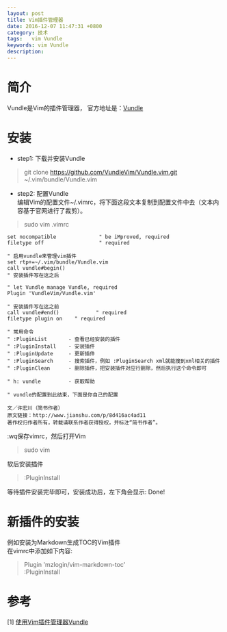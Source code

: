 ```yaml
---
layout: post
title: Vim插件管理器 
date: 2016-12-07 11:47:31 +0800
category: 技术
tags:   vim Vundle
keywords: vim Vundle
description: 
---
```

# 简介       
Vundle是Vim的插件管理器， 官方地址是：[Vundle](https://github.com/VundleVim/Vundle.vim)    

# 安装    
- step1: 下载并安装Vundle    
> git clone https://github.com/VundleVim/Vundle.vim.git ~/.vim/bundle/Vundle.vim     

- step2: 配置Vundle    
编辑Vim的配置文件~/.vimrc，将下面这段文本复制到配置文件中去（文本内容基于官网进行了裁剪）。 
> sudo vim .vimrc    

```
set nocompatible              " be iMproved, required
filetype off                  " required

" 启用vundle来管理vim插件
set rtp+=~/.vim/bundle/Vundle.vim
call vundle#begin()
" 安装插件写在这之后

" let Vundle manage Vundle, required
Plugin 'VundleVim/Vundle.vim'

" 安装插件写在这之前
call vundle#end()            " required
filetype plugin on    " required

" 常用命令
" :PluginList       - 查看已经安装的插件
" :PluginInstall    - 安装插件
" :PluginUpdate     - 更新插件
" :PluginSearch     - 搜索插件，例如 :PluginSearch xml就能搜到xml相关的插件
" :PluginClean      - 删除插件，把安装插件对应行删除，然后执行这个命令即可

" h: vundle         - 获取帮助

" vundle的配置到此结束，下面是你自己的配置

文／许宏川（简书作者）
原文链接：http://www.jianshu.com/p/8d416ac4ad11
著作权归作者所有，转载请联系作者获得授权，并标注“简书作者”。
```
:wq保存vimrc，然后打开Vim     
> sudo vim        

软后安装插件      
> :PluginInstall      

等待插件安装完毕即可，安装成功后，左下角会显示: Done!   

# 新插件的安装     
例如安装为Markdown生成TOC的Vim插件     
在vimrc中添加如下内容: 
> Plugin 'mzlogin/vim-markdown-toc'     
> :PluginInstall    



# 参考    
[1] [使用Vim插件管理器Vundle](http://www.jianshu.com/p/8d416ac4ad11)      

